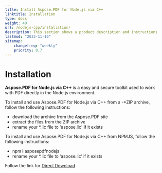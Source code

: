 ```yaml
---
title: Install Aspose.PDF for Node.js via C++
linktitle: Installation
type: docs
weight: 40
url: /nodejs-cpp/installation/
description: This section shows a product description and instructions for installing Aspose.PDF for Node.js via C++.
lastmod: "2023-11-16"
sitemap:
    changefreq: "weekly"
    priority: 0.7
---
```


# Installation

**Aspose.PDF for Node.js via C++** is a easy and secure toolkit used to work with PDF directly in the Node.js environment. 

To install and use Aspose.PDF for Node.js via C++ from a -*ZIP archive, follow the following instructions:
- download the archive from the Aspose.PDF site
- extract the files from the ZIP archive
- rename your *.lic file to 'aspose.lic' if it exists

To install and use Aspose.PDF for Node.js via C++ from NPMJS, follow the following instructions:
* npm i asposepdfnodejs
* rename your *.lic file to ‘aspose.lic’ if it exists

Follow the link for [Direct Download](https://releases.aspose.com/pdf/nodejscpp/)

